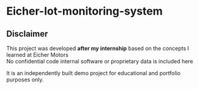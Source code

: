 # Eicher-Iot-monitoring-system

## Disclaimer

This project was developed **after my internship** based on the concepts I learned at Eicher Motors  
No confidential code internal software or proprietary data is included here

It is an independently built demo project for educational and portfolio purposes only.


